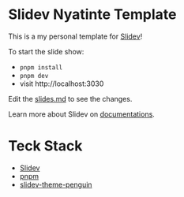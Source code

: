 # Slidev Nyatinte Template
This is a my personal template for [Slidev](https://github.com/slidevjs/slidev)!

To start the slide show:

- `pnpm install`
- `pnpm dev`
- visit http://localhost:3030

Edit the [slides.md](./slides.md) to see the changes.

Learn more about Slidev on [documentations](https://sli.dev/).

# Teck Stack
- [Slidev](https://github.com/slidevjs/slidev)
- [pnpm](https://pnpm.io/)
- [slidev-theme-penguin](https://github.com/alvarosabu/slidev-theme-penguin)